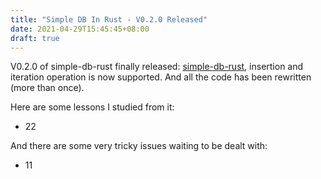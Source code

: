 ```yaml
---
title: "Simple DB In Rust - V0.2.0 Released"
date: 2021-04-29T15:45:45+08:00
draft: true
---
```


V0.2.0 of simple-db-rust finally released: [simple-db-rust](https://github.com/XiaochenCui/simple-db-rust/), insertion and iteration operation is now supported. And all the code has been rewritten (more than once).

Here are some lessons I studied from it:

- 22

And there are some very tricky issues waiting to be dealt with:

- 11

